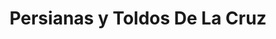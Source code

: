 ---
title: "Persianas y Toldos De La Cruz"
url: /torrent/persianas-y-toldos-de-la-cruz/
shop: decoración interior
---